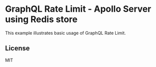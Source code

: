 # GraphQL Rate Limit - Apollo Server using Redis store

This example illustrates basic usage of GraphQL Rate Limit.

## License

MIT
